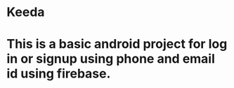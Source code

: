 # Keeda
# This is a basic android project for log in or signup using phone and email id using firebase.
